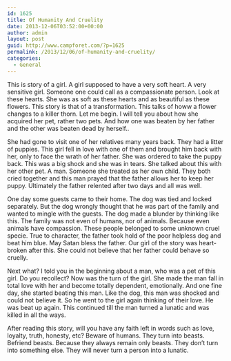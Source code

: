 ```yaml
---
id: 1625
title: Of Humanity And Cruelity
date: 2013-12-06T03:52:00+00:00
author: admin
layout: post
guid: http://www.campforet.com/?p=1625
permalink: /2013/12/06/of-humanity-and-cruelity/
categories:
  - General
---
```

This is story of a girl. A girl supposed to have a very soft heart. A very sensitive girl. Someone one could call as a compassionate person. Look at these hearts. She was as soft as these hearts and as beautiful as these flowers. This story is that of a transformation. This talks of howw a flower changes to a killer thorn. Let me begin. I will tell you about how she acquired her pet, rather two pets. And how one was beaten by her father and the other was beaten dead by herself..

She had gone to visit one of her relatives many years back. They had a litter of puppies. This girl fell in love with one of them and brought him back with her, only to face the wrath of her father. She was ordered to take the puppy back. This was a big shock and she was in tears. She talked about this with her other pet. A man. Someone she treated as her own child. They both cried together and this man prayed that the father allows her to keep her puppy. Ultimately the father relented after two days and all was well.

One day some guests came to their home. The dog was tied and locked separately. But the dog wrongly thought that he was part of the family and wanted to mingle with the guests. The dog made a blunder by thinking like this. The family was not even of humans, nor of animals. Because even animals have compassion. These people belonged to some unknown cruel specie. True to character, the father took hold of the poor helpless dog and beat him blue. May Satan bless the father. Our girl of the story was heart-broken after this. She could not believe that her father could behave so cruelly.

Next what? I told you in the beginning about a man, who was a pet of this girl. Do you recollect? Now was the turn of the girl. She made the man fall in total love with her and become totally dependent, emotionally. And one fine day, she started beating this man. Like the dog, this man was shocked and could not believe it. So he went to the girl again thinking of their love. He was beat up again. This continued till the man turned a lunatic and was killed in all the ways.

After reading this story, will you have any faith left in words such as love, loyalty, truth, honesty, etc? Beware of humans. They turn into beasts. Befriend beasts. Because they always remain only beasts. They don&#8217;t turn into something else. They will never turn a person into a lunatic.